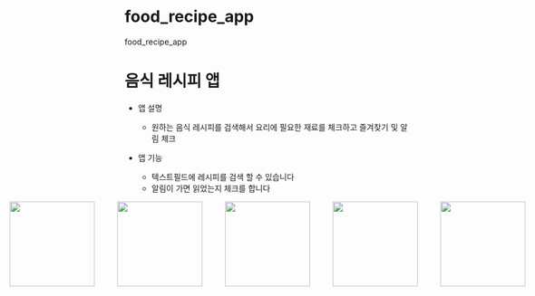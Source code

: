 # food_recipe_app

food_recipe_app

# 음식 레시피 앱

- 앱 설명

  - 원하는 음식 레시피를 검색해서 요리에 필요한 재료를 체크하고 즐겨찾기 및 알림 체크

- 앱 기능
  - 텍스트필드에 레시피를 검색 할 수 있습니다
  - 알림이 가면 읽었는지 체크를 합니다

<div style="display: flex; justify-content: center; gap: 20px;">
  <div style="display: inline-block; margin-right: 20px;">
    <img src="https://github.com/user-attachments/assets/024596df-0923-4cfb-bc3a-eda07729a051" width="150" />
  </div>
  <div style="display: inline-block; margin-right: 20px;">
    <img src="https://github.com/user-attachments/assets/5d06234c-fb82-4d9e-b72a-7a704994d0d0" width="150" />
  </div>
  <div style="display: inline-block; margin-right: 20px;">
    <img src="https://github.com/user-attachments/assets/3d618464-7446-4545-9598-e6dcade491dc" width="150" />
  </div>
  <div style="display: inline-block; margin-right: 20px;">
    <img src="https://github.com/user-attachments/assets/da5cafc2-c8ec-48fb-9e09-b13aa9a311c6" width="150" />
  </div>
  <div style="display: inline-block;">
    <img src="https://github.com/user-attachments/assets/3a475fe9-a78a-4ed7-8d97-324481f8d4c4" width="150" />
  </div>
</div>
